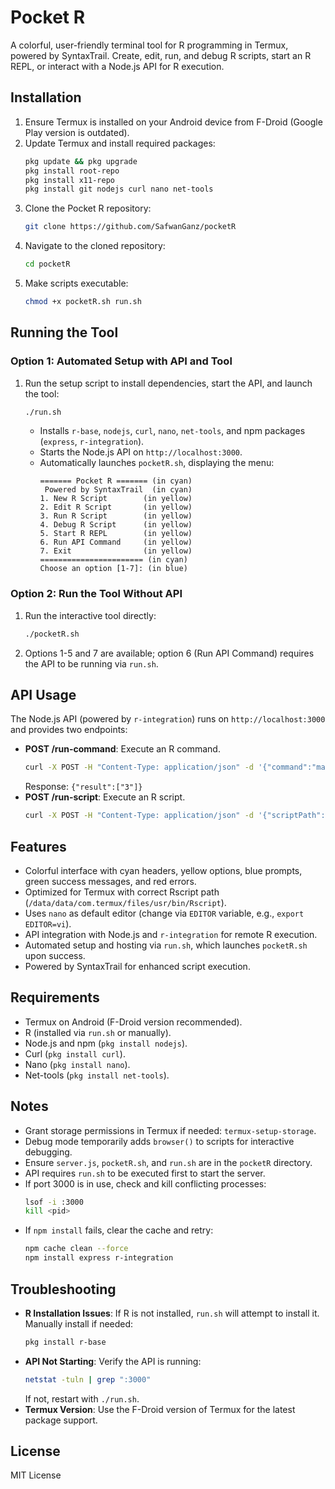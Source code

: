 # Pocket R

A colorful, user-friendly terminal tool for R programming in Termux, powered by SyntaxTrail. Create, edit, run, and debug R scripts, start an R REPL, or interact with a Node.js API for R execution.

## Installation

1. Ensure Termux is installed on your Android device from F-Droid (Google Play version is outdated).
2. Update Termux and install required packages:
   ```bash
   pkg update && pkg upgrade
   pkg install root-repo
   pkg install x11-repo
   pkg install git nodejs curl nano net-tools
   ```
3. Clone the Pocket R repository:
   ```bash
   git clone https://github.com/SafwanGanz/pocketR
   ```
4. Navigate to the cloned repository:
   ```bash
   cd pocketR
   ```
5. Make scripts executable:
   ```bash
   chmod +x pocketR.sh run.sh
   ```

## Running the Tool

### Option 1: Automated Setup with API and Tool
1. Run the setup script to install dependencies, start the API, and launch the tool:
   ```bash
   ./run.sh
   ```
   - Installs `r-base`, `nodejs`, `curl`, `nano`, `net-tools`, and npm packages (`express`, `r-integration`).
   - Starts the Node.js API on `http://localhost:3000`.
   - Automatically launches `pocketR.sh`, displaying the menu:
     ```
     ======= Pocket R ======= (in cyan)
      Powered by SyntaxTrail  (in cyan)
     1. New R Script        (in yellow)
     2. Edit R Script       (in yellow)
     3. Run R Script        (in yellow)
     4. Debug R Script      (in yellow)
     5. Start R REPL        (in yellow)
     6. Run API Command     (in yellow)
     7. Exit                (in yellow)
     ======================= (in cyan)
     Choose an option [1-7]: (in blue)
     ```

### Option 2: Run the Tool Without API
1. Run the interactive tool directly:
   ```bash
   ./pocketR.sh
   ```
2. Options 1-5 and 7 are available; option 6 (Run API Command) requires the API to be running via `run.sh`.

## API Usage

The Node.js API (powered by `r-integration`) runs on `http://localhost:3000` and provides two endpoints:
- **POST /run-command**: Execute an R command.
  ```bash
  curl -X POST -H "Content-Type: application/json" -d '{"command":"max(1,2,3)"}' http://localhost:3000/run-command
  ```
  Response: `{"result":["3"]}`
- **POST /run-script**: Execute an R script.
  ```bash
  curl -X POST -H "Content-Type: application/json" -d '{"scriptPath":"myscript.R"}' http://localhost:3000/run-script
  ```

## Features

- Colorful interface with cyan headers, yellow options, blue prompts, green success messages, and red errors.
- Optimized for Termux with correct Rscript path (`/data/data/com.termux/files/usr/bin/Rscript`).
- Uses `nano` as default editor (change via `EDITOR` variable, e.g., `export EDITOR=vi`).
- API integration with Node.js and `r-integration` for remote R execution.
- Automated setup and hosting via `run.sh`, which launches `pocketR.sh` upon success.
- Powered by SyntaxTrail for enhanced script execution.

## Requirements

- Termux on Android (F-Droid version recommended).
- R (installed via `run.sh` or manually).
- Node.js and npm (`pkg install nodejs`).
- Curl (`pkg install curl`).
- Nano (`pkg install nano`).
- Net-tools (`pkg install net-tools`).

## Notes

- Grant storage permissions in Termux if needed: `termux-setup-storage`.
- Debug mode temporarily adds `browser()` to scripts for interactive debugging.
- Ensure `server.js`, `pocketR.sh`, and `run.sh` are in the `pocketR` directory.
- API requires `run.sh` to be executed first to start the server.
- If port 3000 is in use, check and kill conflicting processes:
  ```bash
  lsof -i :3000
  kill <pid>
  ```
- If `npm install` fails, clear the cache and retry:
  ```bash
  npm cache clean --force
  npm install express r-integration
  ```

## Troubleshooting

- **R Installation Issues**:
  If R is not installed, `run.sh` will attempt to install it. Manually install if needed:
  ```bash
  pkg install r-base
  ```
- **API Not Starting**:
  Verify the API is running:
  ```bash
  netstat -tuln | grep ":3000"
  ```
  If not, restart with `./run.sh`.
- **Termux Version**:
  Use the F-Droid version of Termux for the latest package support.

## License

MIT License
